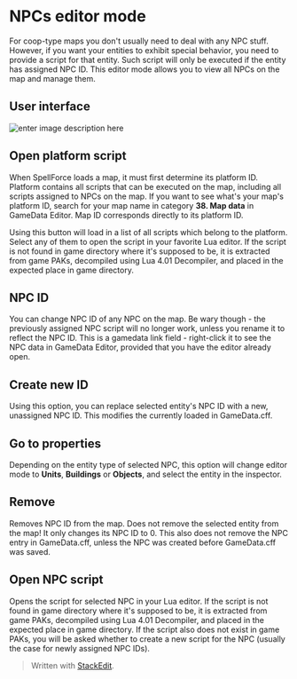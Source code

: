 # NPCs editor mode
For coop-type maps you don't usually need to deal with any NPC stuff. However, if you want your entities to exhibit special behavior, you need to provide a script for that entity. Such script will only be executed if the entity has assigned NPC ID. This editor mode allows you to view all NPCs on the map and manage them.

## User interface
![enter image description here](https://lh3.googleusercontent.com/9SnQi-97XLUXnkQLtMinvXcut0j3epV0_5QHakdddGTSB50gQlgnSOZCn8oPabI6WBze8Q_mGjWF)

## Open platform script
When SpellForce loads a map, it must first determine its platform ID. Platform contains all scripts that can be executed on the map, including all scripts assigned to NPCs on the map. If you want to see what's your map's platform ID, search for your map name in category **38. Map data** in GameData Editor. Map ID corresponds directly to its platform ID.

Using this button will load in a list of all scripts which belong to the platform. Select any of them to open the script in your favorite Lua editor. If the script is not found in game directory where it's supposed to be, it is extracted from game PAKs, decompiled using Lua 4.01 Decompiler, and placed in the expected place in game directory.

## NPC ID
You can change NPC ID of any NPC on the map. Be wary though - the previously assigned NPC script will no longer work, unless you rename it to reflect the NPC ID.
This is a gamedata link field - right-click it to see the NPC data in GameData Editor, provided that you have the editor already open.

## Create new ID
Using this option, you can replace selected entity's NPC ID with a new, unassigned NPC ID. This modifies the currently loaded in GameData.cff.

## Go to properties
Depending on the entity type of selected NPC, this option will change editor mode to **Units**, **Buildings** or **Objects**, and select the entity in the inspector.

## Remove
Removes NPC ID from the map. Does not remove the selected entity from the map! It only changes its NPC ID to 0.
This also does not remove the NPC entry in GameData.cff, unless the NPC was created before GameData.cff was saved.

## Open NPC script
Opens the script for selected NPC in your Lua editor. If the script is not found in game directory where it's supposed to be, it is extracted from game PAKs, decompiled using Lua 4.01 Decompiler, and placed in the expected place in game directory. If the script also does not exist in game PAKs, you will be asked whether to create a new script for the NPC (usually the case for newly assigned NPC IDs).
> Written with [StackEdit](https://stackedit.io/).
<!--stackedit_data:
eyJoaXN0b3J5IjpbMTQ5Nzc1ODc3OF19
-->